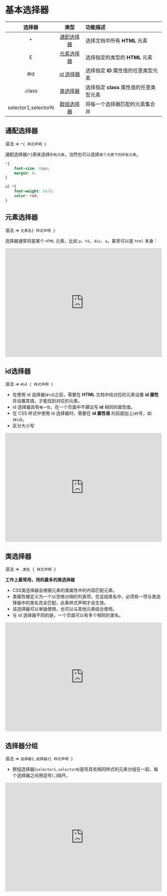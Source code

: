 # 基本选择器

|       选择器        |           类型            | 功能描述                                |
| :-----------------: | :-----------------------: | :-------------------------------------- |
|         \*          | [通配选择器](#通配选择器) | 选择文档中所有 **HTML** 元素            |
|          E          | [元素选择器](#元素选择器) | 选择指定的类型的 **HTML** 元素          |
|         #id         |  [id 选择器](#id选择器)   | 选择指定 **ID** 属性值的任意类型元素    |
|       .class        |   [类选择器](#类选择器)   | 选择指定 **class** 属性值的任意类型元素 |
| selector1,selectorN | [群组选择器](#群组选择器) | 将每一个选择器匹配的元素集合并          |

## 通配选择器

语法 =>  `*{ 样式声明 }`

通配选择器(`*`)用来选择`所有元素`，当然也可以选择`某个元素下的所有元素`。

```css
*{
    font-size: 16px;
    margin: 0;
}

ul *{
    font-weight: bold;
    color: red;
}
```

## 元素选择器

语法 =>  `元素名{ 样式声明 }`

选择器通常将是某个 `HTML` 元素，比如 `p`、`h1`、`div`、`a`，甚至可以是 `html` 本身：

<iframe height="350" style="width: 100%;" scrolling="no" title="css 元素选择器" src="https://codepen.io/347830076/embed/WNwEKyr?height=265&theme-id=dark&default-tab=html,result" frameborder="no" loading="lazy" allowtransparency="true" allowfullscreen="true">
  See the Pen <a href='https://codepen.io/347830076/pen/WNwEKyr'>css 元素选择器</a> by cylyiou
  (<a href='https://codepen.io/347830076'>@347830076</a>) on <a href='https://codepen.io'>CodePen</a>.
</iframe>

## id选择器

语法 => `#id { 样式声明 }`

- 在使用 id 选择器(`#id`)之前，需要在 **HTML** 文档中给对应的元素设置 **id 属性** 并设置其值，才能找到对应的元素。
- id 选择器具有`唯一性`，在一个页面中不建议写 **id** 相同的属性值。
- 在 CSS 样式中使用 id 选择器时，需要在 **id 属性值** 的前面加上(`#`)号，如(`#id`)。
- 区分大小写

 <iframe height="350" style="width: 100%;" scrolling="no" title="css id选择器" src="https://codepen.io/347830076/embed/QWNMBPG?height=265&theme-id=dark&default-tab=html,result" frameborder="no" loading="lazy" allowtransparency="true" allowfullscreen="true">
  See the Pen <a href='https://codepen.io/347830076/pen/QWNMBPG'>css id选择器</a> by cylyiou
  (<a href='https://codepen.io/347830076'>@347830076</a>) on <a href='https://codepen.io'>CodePen</a>.
</iframe>   

## 类选择器

语法 =>  `.类名 { 样式声明 }`

**工作上最常用，用的最多的类选择器**

- CSS类选择器会根据元素的类属性中的内容匹配元素。
- 类属性被定义为一个以空格分隔的列表项，在这组类名中，必须有一项与类选择器中的类名完全匹配，此条样式声明才会生效。
- 该选择器可以单独使用，也可以与其他元素结合使用。
- 与 id 选择器不同的是，一个页面可以有多个相同的类名。

<iframe height="350" style="width: 100%;" scrolling="no" title="css 类选择器" src="https://codepen.io/347830076/embed/VwazBoN?height=265&theme-id=dark&default-tab=html,result" frameborder="no" loading="lazy" allowtransparency="true" allowfullscreen="true">
  See the Pen <a href='https://codepen.io/347830076/pen/VwazBoN'>css 类选择器</a> by cylyiou
  (<a href='https://codepen.io/347830076'>@347830076</a>) on <a href='https://codepen.io'>CodePen</a>.
</iframe>


## 选择器分组

语法 => `选择器1,选择器2{ 样式声明 }`

- 群组选择器(`selector1,selectorN`)是将具有相同样式的元素分组在一起，每个选择器之间用逗号(`,`)隔开。

<iframe height="350" style="width: 100%;" scrolling="no" title="css 选择器分组" src="https://codepen.io/347830076/embed/abNyaza?height=265&theme-id=dark&default-tab=html,result" frameborder="no" loading="lazy" allowtransparency="true" allowfullscreen="true">
  See the Pen <a href='https://codepen.io/347830076/pen/abNyaza'>css 选择器分组</a> by cylyiou
  (<a href='https://codepen.io/347830076'>@347830076</a>) on <a href='https://codepen.io'>CodePen</a>.
</iframe>